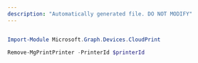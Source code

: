 ```yaml
---
description: "Automatically generated file. DO NOT MODIFY"
---
```


```powershell

Import-Module Microsoft.Graph.Devices.CloudPrint

Remove-MgPrintPrinter -PrinterId $printerId

```